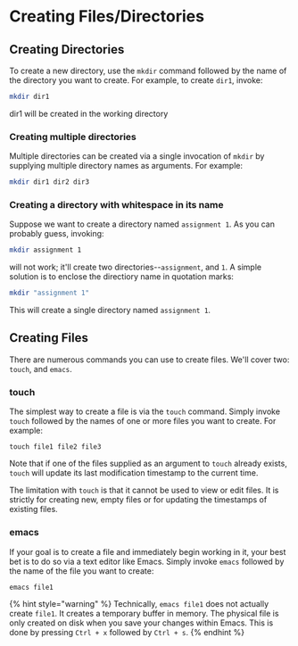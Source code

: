 # Creating Files/Directories

## Creating Directories

To create a new directory, use the `mkdir` command followed by the name of the directory you want to create. For example, to create `dir1`, invoke:&#x20;

```bash
mkdir dir1
```

dir1 will be created in the working directory

### Creating multiple directories

Multiple directories can be created via a single invocation of `mkdir` by supplying multiple directory names as arguments. For example:

```bash
mkdir dir1 dir2 dir3
```

### Creating a directory with whitespace in its name

Suppose we want to create a directory named `assignment 1`. As you can probably guess, invoking:

```bash
mkdir assignment 1
```

will not work; it'll create two directories--`assignment`, and `1`. A simple solution is to enclose the directiory name in quotation marks:

```bash
mkdir "assignment 1"
```

This will create a single directory named `assignment 1`.

## Creating Files

There are numerous commands you can use to create files. We'll cover two: `touch`, and `emacs`.&#x20;

### touch

The simplest way to create a file is via the `touch` command. Simply invoke `touch` followed by the names of one or more files you want to create. For example:

```
touch file1 file2 file3
```

Note that if one of the files supplied as an argument to `touch` already exists, `touch` will update its last modification timestamp to the current time.&#x20;

The limitation with `touch` is that it cannot be used to view or edit files. It is strictly for creating new, empty files or for updating the timestamps of existing files.

### **emacs**

If your goal is to create a file and immediately begin working in it, your best bet is to do so via a text editor like Emacs. Simply invoke `emacs` followed by the name of the file you want to create:

```
emacs file1
```

{% hint style="warning" %}
Technically, `emacs file1` does not actually create `file1`. It creates a temporary buffer in memory. The physical file is only created on disk when you save your changes within Emacs. This is done by pressing `Ctrl + x` followed by `Ctrl + s`.
{% endhint %}
